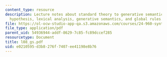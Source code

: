```yaml
---
content_type: resource
description: Lecture notes about standard theory to generative semantics, Katz-Postal
  hypothesis, lexical analysis, generative semantics, and global rules.
file: https://ol-ocw-studio-app-qa.s3.amazonaws.com/courses/24-960-syntactic-models-spring-2006/e0210595d3b8276f7407ee41198e8b76_l08_gs.pdf
file_type: application/pdf
parent_uid: 54936944-addf-8629-7c85-fc89dccef285
resourcetype: Document
title: l08_gs.pdf
uid: e0210595-d3b8-276f-7407-ee41198e8b76
---
```

